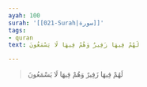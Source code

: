 ```yaml
---
ayah: 100
surah: '[[021-Surah|سورة]]'
tags:
- quran
text: لَهُمْ فِيهَا زَفِيرٌ وَهُمْ فِيهَا لَا يَسْمَعُونَ

---
```

> لَهُمْ فِيهَا زَفِيرٌ وَهُمْ فِيهَا لَا يَسْمَعُونَ
